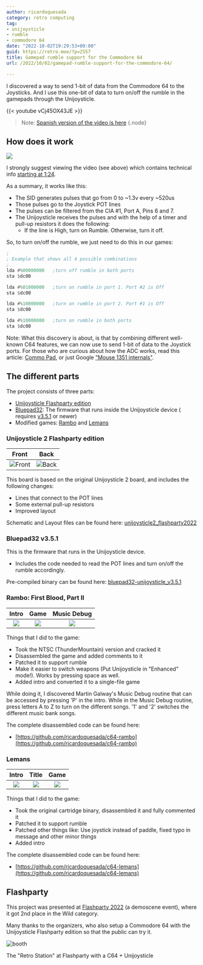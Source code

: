 ```yaml
---
author: ricardoquesada
category: retro computing
tag:
- unijoysticle
- rumble
- commodore 64
date: "2022-10-02T19:29:53+00:00"
guid: https://retro.moe/?p=2557
title: Gamepad rumble support for the Commodore 64
url: /2022/10/02/gamepad-rumble-support-for-the-commodore-64/

---
```


I discovered a way to send 1-bit of data from the Commodore 64 to the Joysticks.
And I use this one-bit of data to turn on/off the rumble in the gamepads through
the Unijoysticle.

{{< youtube vCj45OX43JE >}}

> Note: [Spanish version of the video is here](https://www.youtube.com/watch?v=0pEDP2tvvQc)
{.node}

## How does it work

![](https://lh3.googleusercontent.com/pw/AL9nZEW1jK6IsMJQrHdXyUQtQ2jVnDTAlWXk8G6kQvQT29BoMz0-0LXujgGXfnAHvCBB1Bsy9WG5JEOhvlBItmWf_HOl115fwNGnTTd1IMNns1dfZeJLLGnNt8aot6KIbwbmKJLuOZi-eYgzk84GfuVOrji_rw=-no?authuser=0)

I strongly suggest viewing the video (see above) which contains technical
info [starting at 1:24](https://youtu.be/vCj45OX43JE?t=84).

As a summary, it works like this:

- The SID generates pulses that go from 0 to ~1.3v every ~520us
- Those pulses go to the Joystick POT lines
- The pulses can be filtered from the CIA #1, Port A, Pins 6 and 7.
- The Unijoysticle receives the pulses and with the help of a timer and pull-up
  resistors it does the following:
    - If the line is High, turn on Rumble. Otherwise, turn it off.

So, to turn on/off the rumble, we just need to do this in our games:

```asm
;
; Example that shows all 4 possible combinations
;
lda #%00000000   ;turn off rumble in both ports
sta $dc00

lda #%01000000   ;turn on rumble in port 1. Port #2 is Off
sta $dc00

lda #%10000000   ;turn on rumble in port 2. Port #1 is Off
sta $dc00

lda #%10000000   ;turn on rumble in both ports
sta $dc00
```

Note: What this discovery is about, is that by combining different well-known
C64 features, we can now use to send 1-bit of data to the Joystick ports. For
those who are curious about how the ADC works, read this
article: [Commo Pad](https://janderogee.com/projects/COMMO_PAD/COMMO_PAD.htm),
or just
Google ["Mouse 1351 internals"](https://letmegooglethat.com/?q=Mouse+1351+internals).

## The different parts

The project consists of three parts:

- [Unijoysticle Flashparty edition](https://github.com/ricardoquesada/unijoysticle2/tree/main/board/unijoysticle2_flashparty2022)
- [Bluepad32](https://github.com/ricardoquesada/bluepad32): The firmware that
  runs inside the Unijoysticle device (
  requires [v3.5.1](https://github.com/ricardoquesada/bluepad32/releases/tag/release_v3.5.1)
  or newer)
- Modified games: [Rambo](https://github.com/ricardoquesada/c64-rambo)
  and [Lemans](https://github.com/ricardoquesada/c64-lemans)

### Unijoysticle 2 Flashparty edition

|                           Front                           |                          Back                           |
|:---------------------------------------------------------:|:-------------------------------------------------------:|
| ![Front](/images/2022_10_02_flashparty_edition_front.png) | ![Back](/images/2022_10_02_flashparty_edition_back.png) |

This board is based on the original Unijoysticle 2 board, and includes the
following changes:

- Lines that connect to the POT lines
- Some external pull-up resistors
- Improved layout

Schematic and Layout files can be found
here: [unijoysticle2\_flashparty2022](https://github.com/ricardoquesada/unijoysticle2/tree/main/board/unijoysticle2_flashparty2022)

### Bluepad32 v3.5.1

This is the firmware that runs in the Unijoysticle device.

- Includes the code needed to read the POT lines and turn on/off the rumble
  accordingly.

Pre-compiled binary can be found
here: [bluepad32-unijoysticle\_v3.5.1](https://github.com/ricardoquesada/bluepad32/releases/tag/release_v3.5.1)

### Rambo: First Blood, Part II

|                                          Intro                                          |                                          Game                                           |                                          Music Debug                                          |
|:---------------------------------------------------------------------------------------:|:---------------------------------------------------------------------------------------:|:---------------------------------------------------------------------------------------------:|
| ![](https://gitlab.com/ricardoquesada/c64-rambo/-/raw/main/images/screenshot_intro.png) | ![](https://gitlab.com/ricardoquesada/c64-rambo/-/raw/main/images/screenshot_game1.png) | ![](https://gitlab.com/ricardoquesada/c64-rambo/-/raw/main/images/screenshot_music_debug.png) 

Things that I did to the game:

- Took the NTSC (ThunderMountain) version and cracked it
- Disassembled the game and added comments to it
- Patched it to support rumble
- Make it easier to switch weapons (Put Unijoysticle in "Enhanced" mode!). Works
  by pressing space as well.
- Added intro and converted it to a single-file game

While doing it, I discovered Martin Galway's Music Debug routine that can be
accessed by pressing 'P' in the intro. While in the Music Debug routine, press
letters A to Z to turn on the different songs. '1' and '2' switches the
different music bank songs.

The complete disassembled code can be found here:

- [https://github.com/ricardoquesada/c64-rambo](https://github.com/ricardoquesada/c64-rambo)

### Lemans

|                                          Intro                                           |                                          Title                                           |                                          Game                                           |
|:----------------------------------------------------------------------------------------:|:----------------------------------------------------------------------------------------:|:---------------------------------------------------------------------------------------:|
| ![](https://gitlab.com/ricardoquesada/c64-lemans/-/raw/main/images/screenshot_intro.png) | ![](https://gitlab.com/ricardoquesada/c64-lemans/-/raw/main/images/screenshot_title.png) | ![](https://gitlab.com/ricardoquesada/c64-lemans/-/raw/main/images/screenshot_game.png) |

Things that I did to the game:

- Took the original cartridge binary, disassembled it and fully commented it
- Patched it to support rumble
- Patched other things like: Use joystick instead of paddle, fixed typo in
  message and other minor things
- Added intro

The complete disassembled code can be found here:

- [https://github.com/ricardoquesada/c64-lemans](https://github.com/ricardoquesada/c64-lemans)

## Flashparty

This project was presented
at [Flashparty 2022](https://flashparty.rebelion.digital/) (a demoscene event),
where it got 2nd place in the Wild category.

Many thanks to the organizers, who also setup a Commodore 64 with the
Unijoysticle Flashparty edition so that the public can try it.

![booth](/images/2022_10_02_flashparty_booth.jpeg)

The "Retro Station" at Flashparty with a C64 + Unijoysticle
